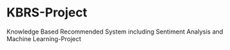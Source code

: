 # KBRS-Project
Knowledge Based Recommended System including Sentiment Analysis and Machine Learning-Project
